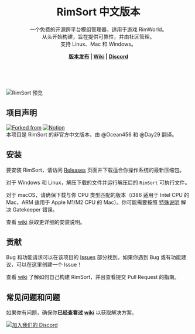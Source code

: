 <p align="center">
    <h1 align="center">RimSort 中文版本</h1>
    <p align="center">一个免费的开源跨平台模组管理器，适用于游戏 RimWorld。<br>
    从头开始构建，旨在提供可靠性，并由社区管理。<br>
    支持 Linux、Mac 和 Windows。</p>
    <p align="center"><strong><a href="https://github.com/Ocean456/RimSort/releases">版本发布</a> | <a href="https://rimsort.github.io/RimSort/">Wiki</a> | <a href="https://discord.gg/aV7g69JmR2">Discord</a></strong> </p>
    <br><br><br>

![RimSort 预览](./docs/rimsort_preview.png)

## 项目声明
[![Forked from](https://img.shields.io/badge/Forked%20from-RimSort-green?style=flat)](https://github.com/RimSort/RimSort) [![Notion](https://img.shields.io/badge/Notion-Extra_Content-black?logo=notion&style=flat)](https://ocean-note.notion.site/RimSort-1cca59cfda53809ab1a8ee02067ef86a)  
本项目是 RimSort 的非官方中文版本，由 @Ocean456 和 @Day29 翻译。

## 安装

要安装 RimSort，请访问 [Releases][Releases] 页面并下载适合你操作系统的最新压缩包。

对于 Windows 和 Linux，解压下载的文件并运行解压后的 `RimSort` 可执行文件。

对于 macOS，请确保下载与你 CPU 类型匹配的版本（i386 适用于 Intel CPU 的 Mac，ARM 适用于 Apple M1/M2 CPU 的 Mac）。你可能需要按照 [特殊说明](https://rimsort.github.io/RimSort/user-guide/downloading-and-installing/#macos) 解决 Gatekeeper 错误。

查看 [wiki][Wiki] 获取更详细的安装说明。

## 贡献

Bug 和功能请求可以在该项目的 [Issues][Issues] 部分找到。如果你遇到 Bug 或有功能建议，可以在这里创建一个 Issue！

查看 [wiki][Wiki] 了解如何自己构建 RimSort，并且查看提交 Pull Request 的指南。

## 常见问题和问题

如果你有问题，确保你**已经查看过 [wiki][Wiki]** 以获取解决方案。

[![加入我们的 Discord](https://github-production-user-asset-6210df.s3.amazonaws.com/2766946/248529301-486f4f8c-fed5-4fe1-832f-6461b7ce3a55.png)][Discord]

[Wiki]: https://rimsort.github.io/RimSort/zh-cn/
[Repo]: https://github.com/RimSort/RimSort
[Issues]: https://github.com/RimSort/RimSort/issues
[Releases]: https://github.com/Ocean456/RimSort/releases
[Discord]: https://discord.gg/aV7g69JmR2
